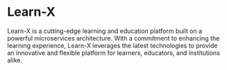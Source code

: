 # Learn-X
Learn-X is a cutting-edge learning and education platform built on a powerful microservices architecture. With a commitment to enhancing the learning experience, Learn-X leverages the latest technologies to provide an innovative and flexible platform for learners, educators, and institutions alike.
